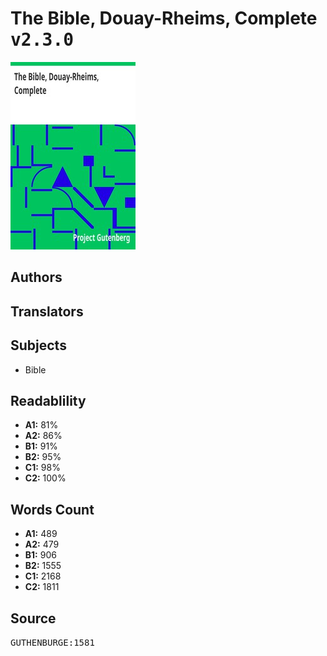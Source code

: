 # The Bible, Douay-Rheims, Complete <kbd>v2.3.0</kbd>

![](./cover.medium.jpg "")

## Authors



## Translators



## Subjects


 - Bible

## Readablility


 - **A1:** 81%
 - **A2:** 86%
 - **B1:** 91%
 - **B2:** 95%
 - **C1:** 98%
 - **C2:** 100%

## Words Count


 - **A1:** 489
 - **A2:** 479
 - **B1:** 906
 - **B2:** 1555
 - **C1:** 2168
 - **C2:** 1811

## Source


<kbd>GUTHENBURGE:1581</kbd>

